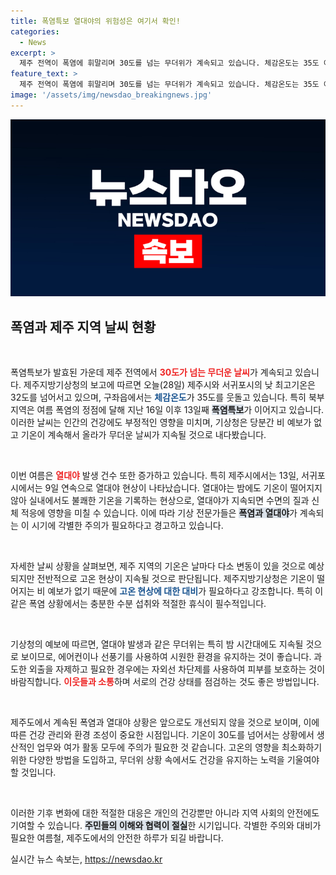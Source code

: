 ```yaml
---
title: 폭염특보 열대야의 위험성은 여기서 확인!
categories:
  - News
excerpt: >
  제주 전역이 폭염에 휘말리며 30도를 넘는 무더위가 계속되고 있습니다. 체감온도는 35도 이상, 열대야는 13일째 지속 중! 내일도 더위는 계속될 예정이니, 잠시라도 시원한 곳을 찾아보세요!
feature_text: >
  제주 전역이 폭염에 휘말리며 30도를 넘는 무더위가 계속되고 있습니다. 체감온도는 35도 이상, 열대야는 13일째 지속 중! 내일도 더위는 계속될 예정이니, 잠시라도 시원한 곳을 찾아보세요!
image: '/assets/img/newsdao_breakingnews.jpg'
---
```


<p><img src="/assets/img/newsdao_breakingnews.jpg" alt="firstkoreanews 속보" /></p>

<h2 data-ke-size="size26">폭염과 제주 지역 날씨 현황</h2>

<p data-ke-size="size16">&nbsp;</p>

<p>폭염특보가 발효된 가운데 제주 전역에서 <b><span style="color: #ee2323;">30도가 넘는 무더운 날씨</span></b>가 계속되고 있습니다. 제주지방기상청의 보고에 따르면 오늘(28일) 제주시와 서귀포시의 낮 최고기온은 32도를 넘어서고 있으며, 구좌읍에서는 <b><span style="color: #1a5490;">체감온도</span></b>가 35도를 웃돌고 있습니다. 특히 북부 지역은 여름 폭염의 정점에 달해 지난 16일 이후 13일째 <b><span style="background-color: #21538527;">폭염특보</span></b>가 이어지고 있습니다. 이러한 날씨는 인간의 건강에도 부정적인 영향을 미치며, 기상청은 당분간 비 예보가 없고 기온이 계속해서 올라가 무더운 날씨가 지속될 것으로 내다봤습니다. </p>

<p data-ke-size="size16">&nbsp;</p>

<p>이번 여름은 <b><span style="color: #ee2323;">열대야</span></b> 발생 건수 또한 증가하고 있습니다. 특히 제주시에서는 13일, 서귀포시에서는 9일 연속으로 열대야 현상이 나타났습니다. 열대야는 밤에도 기온이 떨어지지 않아 실내에서도 불쾌한 기온을 기록하는 현상으로, 열대야가 지속되면 수면의 질과 신체 적응에 영향을 미칠 수 있습니다. 이에 따라 기상 전문가들은 <b><span style="background-color: #21538527;">폭염과 열대야</span></b>가 계속되는 이 시기에 각별한 주의가 필요하다고 경고하고 있습니다.</p>

<p data-ke-size="size16">&nbsp;</p>

<p>자세한 날씨 상황을 살펴보면, 제주 지역의 기온은 날마다 다소 변동이 있을 것으로 예상되지만 전반적으로 고온 현상이 지속될 것으로 판단됩니다. 제주지방기상청은 기온이 떨어지는 비 예보가 없기 때문에 <b><span style="color: #1a5490;">고온 현상에 대한 대비</span></b>가 필요하다고 강조합니다. 특히 이 같은 폭염 상황에서는 충분한 수분 섭취와 적절한 휴식이 필수적입니다.</p>

<p data-ke-size="size16">&nbsp;</p>

<p>기상청의 예보에 따르면, 열대야 발생과 같은 무더위는 특히 밤 시간대에도 지속될 것으로 보이므로, 에어컨이나 선풍기를 사용하여 시원한 환경을 유지하는 것이 좋습니다. 과도한 외출을 자제하고 필요한 경우에는 자외선 차단제를 사용하여 피부를 보호하는 것이 바람직합니다. <b><span style="color: #ee2323;">이웃들과 소통</span></b>하며 서로의 건강 상태를 점검하는 것도 좋은 방법입니다.</p>

<p data-ke-size="size16">&nbsp;</p>

<p>제주도에서 계속된 폭염과 열대야 상황은 앞으로도 개선되지 않을 것으로 보이며, 이에 따른 건강 관리와 환경 조성이 중요한 시점입니다. 기온이 30도를 넘어서는 상황에서 생산적인 업무와 여가 활동 모두에 주의가 필요한 것 같습니다. 고온의 영향을 최소화하기 위한 다양한 방법을 도입하고, 무더위 상황 속에서도 건강을 유지하는 노력을 기울여야 할 것입니다. </p>

<p data-ke-size="size16">&nbsp;</p>

<p>이러한 기후 변화에 대한 적절한 대응은 개인의 건강뿐만 아니라 지역 사회의 안전에도 기여할 수 있습니다. <b><span style="background-color: #21538527;">주민들의 이해와 협력이 절실</span></b>한 시기입니다. 각별한 주의와 대비가 필요한 여름철, 제주도에서의 안전한 하루가 되길 바랍니다.</p>
실시간 뉴스 속보는, <a href="https://newsdao.kr" rel="dofollow">https://newsdao.kr</a>


